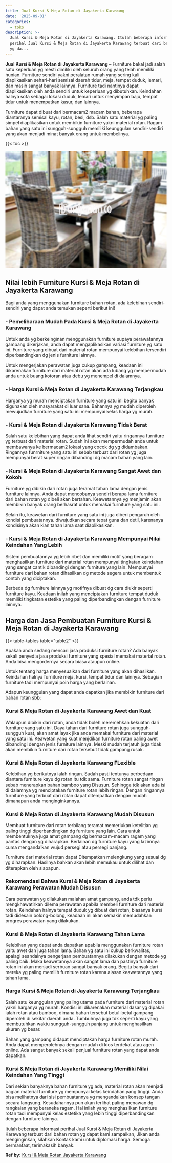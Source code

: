 ```yaml
---
title: Jual Kursi & Meja Rotan di Jayakerta Karawang
date: '2025-09-01'
categories:
  - toko
description: >-
  Jual Kursi & Meja Rotan di Jayakerta Karawang. Itulah beberapa informasi
  perihal Jual Kursi & Meja Rotan di Jayakerta Karawang terbuat dari bahan rotan
  yg da...
---
```


**Jual Kursi & Meja Rotan di Jayakerta Karawang** – Furniture bakal jadi salah satu keperluan yg mesti dimiliki oleh seluruh orang yang telah memiliki hunian. Furniture sendiri yakni peralatan rumah yang sering kali diaplikasikan sehari-hari semisal daerah tidur, meja, tempat duduk, lemari, dan masih sangat banyak lainnya. Furniture tadi nantinya dapat diaplikasikan oleh anda sendiri untuk keperluan yg dibutuhkan. Keindahan halnya sofa sebagai lokasi duduk, lemari untuk menyimpan baju, tempat tidur untuk menempatkan kasur, dan lainnya.

Furniture dapat dibuat dari bermacam2 macam bahan, beberapa diantaranya semisal kayu, rotan, besi, dsb. Salah satu material yg paling simpel diaplikasikan untuk membikin furniture yakni material rotan. Ragam bahan yang satu ini sungguh-sungguh memiliki keunggulan sendiri-sendiri yang akan menjadi minat banyak orang untuk membelinya.

{{< toc >}}

![Jual Kursi & Meja Rotan di Jayakerta Karawang](/images/kursi-meja-rotan-murah02.png)

## Nilai lebih Furniture Kursi & Meja Rotan di Jayakerta Karawang

Bagi anda yang menggunakan furniture bahan rotan, ada kelebihan sendiri-sendiri yang dapat anda temukan seperti berikut ini!

### \- Pemeliharaan Mudah Pada Kursi & Meja Rotan di Jayakerta Karawang

Untuk anda yg berkeinginan menggunakan furniture supaya perawatannya gampang dikerjakan, anda dapat mengaplikasikan variasi furniture yg satu ini. Furniture yang dibuat dari material rotan mempunyai kelebihan tersendiri diperbandingkan dg jenis furniture lainnya.

Untuk mengerjakan perawatan juga cukup gampang, keadaan ini dikarenakan furniture dari material rotan akan ada lubang yg mempermudah anda untuk buang kotoran atau debu yg menempel di dalamnya.

### \- Harga Kursi & Meja Rotan di Jayakerta Karawang Terjangkau

Harganya yg murah menciptakan furniture yang satu ini begitu banyak digunakan oleh masyarakat di luar sana. Bahannya yg mudah diperoleh mewujudkan furniture yang satu ini mempunyai kelas harga yg murah.

### \- Kursi & Meja Rotan di Jayakerta Karawang Tidak Berat

Salah satu kelebihan yang dapat anda lihat sendiri yaitu ringannya furniture yg terbuat dari material rotan. Sudah ini akan mempermudah anda untuk membawanya ke bermacam2 lokasi yang cocok dg yg didambakan. Ringannya funrniture yang satu ini sebab terbuat dari rotan yg juga mempunyai berat super ringan dibandingi dg macam bahan yang lain.

### \- Kursi & Meja Rotan di Jayakerta Karawang Sangat Awet dan Kokoh

Furniture yg dibikin dari rotan juga teramat tahan lama dengan jenis furniture lainnya. Anda dapat mencobanya sendiri berapa lama furniture dari bahan rotan yg dibeli akan bertahan. Keawetannya yg menjamin akan membikin banyak orang berhasrat untuk memakai furniture yang satu ini.

Selain itu, keawetan dari furniture yang satu ini juga diberi pengaruh oleh kondisi pembuatannya. diwujudkan secara tepat guna dan detil, karenanya kondisinya akan kian tahan lama saat diaplikasikan.

### \- Kursi & Meja Rotan di Jayakerta Karawang Mempunyai Nilai Keindahan Yang Lebih

Sistem pembuatannya yg lebih ribet dan memiliki motif yang beragam menghasilkan furniture dari material rotan mempunyai tingkatan keindahan yang sangat cantik dibandingi dengan furniture yang lain. Mempunyai furniture dari bahan rotan dihasilkan dg metode segera untuk membentuk contoh yang diciptakan.

Berbeda dg furniture lainnya yg motifnya dibuat dg cara diukir seperti furniture kayu. Keadaan inilah yang menciptakan furniture tempat duduk memiliki tingkatan estetika yang paling diperbandingkan dengan furniture lainnya.

## Harga dan Jasa Pembuatan Furniture Kursi & Meja Rotan di Jayakerta Karawang

{{< table-tables table="table2" >}}

Apakah anda sedang mencari jasa produksi furniture rotan? Ada banyak sekali penyedia jasa produksi furniture yang spesial memakai material rotan. Anda bisa mengordernya secara biasa ataupun online.

Untuk tentang harga menyesuaikan dari furniture yang akan dihasilkan. Keindahan halnya furniture meja, kursi, tempat tidur dan lainnya. Sebagian furniture tadi mempunyai poin harga yang berlainan.

Adapun keunggulan yang dapat anda dapatkan jika membikin furniture dari bahan rotan sbb:

### Kursi & Meja Rotan di Jayakerta Karawang Awet dan Kuat

Walaupun dibikin dari rotan, anda tidak boleh meremehkan kekuatan dari furniture yang satu ini. Daya tahan dari furniture rotan juga sungguh-sungguh kuat, akan amat layak jika anda memakai furniture dari material yang satu ini. Keawetan yang kuat menjdikan furniture rotan paling awet dibandingi dengan jenis furniture lainnya. Meski mudah terjatuh juga tidak akan membikin furniture dari rotan tersebut tidak gampang rusak.

### Kursi & Meja Rotan di Jayakerta Karawang FLexible

Kelebihan yg berikutnya ialah ringan. Sudah pasti tentunya perbedaan diantara furniture kayu dg rotan itu tdk sama. Furniture rotan sangat ringan sebab menerapkan bahan bamboo yang Disusun. Sehingga tdk akan ada isi di dalamnya yg menciptakan furniture rotan lebih ringan. Dengan ringannya furniture yang terbuat dari rotan dapat ditempatkan dengan mudah dimanapun anda menginginkannya.

### Kursi & Meja Rotan di Jayakerta Karawang Mudah Disusun

Membuat furniture dari rotan terbilang teramat memerlukan ketelitian yg paling tinggi diperbandingkan dg furniture yang lain. Cara untuk membentuknya juga amat gampang dg bermacam-macam ragam yang pantas dengan yg diharapkan. Berlainan dg furniture kayu yang lazimnya cuma mengandalkan wujud persegi atau persegi panjang.

Furniture dari material rotan dapat Ditempatkan melengkung yang sesuai dg yg diharapkan. Hasilnya bahkan akan lebih memukau untuk dilihat dan diterapkan oleh siapapun.

### Rekomendasi Bahwa Kursi & Meja Rotan di Jayakerta Karawang Perawatan Mudah Disusun

Cara perawatan yg dilakukan malahan amat gampang, anda tdk perlu mengkhawatirkan dilema perawatan apabila membeli furniture dari material rotan. Keindahan halnya tempat duduk yg dibuat dari rotan, biasanya kursi tadi didesain bolong-bolong, keadaan ini akan semakin memudahkan progres perawatan yang dilakukan.

### Kursi & Meja Rotan di Jayakerta Karawang Tahan Lama

Kelebihan yang dapat anda dapatkan apabila menggunakan furniture rotan yaitu awet dan juga tahan lama. Bahan yg satu ini cukup berkwalitas, apalagi seandainya pengerjaan pembuatannya dilakukan dengan metode yg paling baik. Maka keawetannya akan sangat lama dan pastinya furniture rotan ini akan menjadi serbuan sangat banyak orang. Begitu banyak dari mereka yg paling memilih furniture rotan karena alasan keawetannya yang tahan lama.

### Harga Kursi & Meja Rotan di Jayakerta Karawang Terjangkau

Salah satu keunggulan yang paling utama pada furniture dari material rotan yakni harganya yg murah. Kondisi ini dikarenakan material dasar yg dipakai ialah rotan atau bamboo, dimana bahan tersebut betul-betul gampang diperoleh di sekitar daerah anda. Tumbuhnya juga tdk seperti kayu yang membutuhkan waktu sungguh-sungguh panjang untuk menghasilkan ukuran yg besar.

Bahan yang gampang didapat menciptakan harga furniture rotan murah. Anda dapat memperolehnya dengan mudah di kios terdekat atau agen online. Ada sangat banyak sekali penjual furniture rotan yang dapat anda dapatkan.

### Kursi & Meja Rotan di Jayakerta Karawang Memiliki Nilai Keindahan Yang Tinggi

Dari sekian banyaknya bahan furniture yg ada, material rotan akan menjadi bagian material furniture yg mempunyai kelas keindahan yang tinggi. Anda bisa melihatnya dari sisi pembuatannya yg mengandalkan konsep tangan secara langsung. Kesudahannya pun akan terlihat paling menawan dg rangkaian yang beraneka ragam. Hal inilah yang menghasilkan furniture rotan tadi mempunyai kelas estetika yang lebih tinggi diperbandingkan dengan furniture lainnya.

Itulah beberapa informasi perihal Jual Kursi & Meja Rotan di Jayakerta Karawang terbuat dari bahan rotan yg dapat kami sampaikan, Jikan anda menginginkan, silahkan Kontak kami untuk diplomasi harga. Semoga bermanfaat, terimakasih banyak.

**Ref by:** [Kursi & Meja Rotan Jayakerta Karawang](https://id.wikipedia.org/wiki/Kursi)
